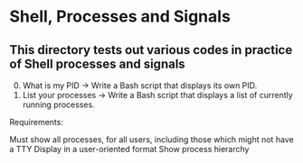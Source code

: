 # Shell, Processes and Signals
## This directory tests out various codes in practice of Shell processes and signals

0. What is my PID -> Write a Bash script that displays its own PID.
1. List your processes -> Write a Bash script that displays a list of currently running processes.

Requirements:

Must show all processes, for all users, including those which might not have a TTY
Display in a user-oriented format
Show process hierarchy
